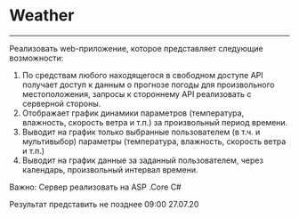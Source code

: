 # Weather

---

Реализовать web-приложение, которое представляет следующие возможности:

1. По средствам любого находящегося в свободном доступе API получает доступ к данным о прогнозе погоды для произвольного местоположения, запросы к стороннему API реализовать с серверной стороны.
2. Отображает график динамики параметров (температура, влажность, скорость ветра и т.п.) за произвольный период времени.
3. Выводит на график только выбранные пользователем (в т.ч. и мультивыбор) параметры (температура, влажность, скорость ветра и т.п.)
4. Выводит на график данные за заданный пользователем, через календарь, произвольный интервал времени.

Важно: Сервер реализовать на ASP .Core С#

Результат представить не позднее 09:00 27.07.20
